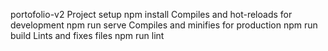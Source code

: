 portofolio-v2
Project setup
npm install
Compiles and hot-reloads for development
npm run serve
Compiles and minifies for production
npm run build
Lints and fixes files
npm run lint
